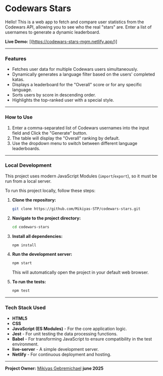 # Codewars Stars

Hello! This is a web app to fetch and compare user statistics from the Codewars API, allowing you to see who the real "stars" are. Enter a list of usernames to generate a dynamic leaderboard.

**Live Demo:** [(https://codewars-stars-mgm.netlify.app/)]

---

### Features

-   Fetches user data for multiple Codewars users simultaneously.
-   Dynamically generates a language filter based on the users' completed katas.
-   Displays a leaderboard for the "Overall" score or for any specific language.
-   Sorts users by score in descending order.
-   Highlights the top-ranked user with a special style.

---

### How to Use

1.  Enter a comma-separated list of Codewars usernames into the input field and Click the "Generate" button.
2.  The table will display the "Overall" ranking by default.
3.  Use the dropdown menu to switch between different language leaderboards.

---

### Local Development

This project uses modern JavaScript Modules (`import`/`export`), so it must be run from a local server.

To run this project locally, follow these steps:

1.  **Clone the repository:**
    ```bash
    git clone https://github.com/Mikiyas-STP/codewars-stars.git
    ```

2.  **Navigate to the project directory:**
    ```bash
    cd codewars-stars
    ```

3.  **Install all dependencies:**
    ```bash
    npm install
    ```

4.  **Run the development server:**
    ```bash
    npm start
    ```
    This will automatically open the project in your default web browser.

5.  **To run the tests:**
    ```bash
    npm test
    ```

---

### Tech Stack Used 

-   **HTML5**
-   **CSS**
-   **JavaScript (ES Modules)** - For the core application logic.
-   **Jest** - For unit testing the data processing functions.
-   **Babel** - For transforming JavaScript to ensure compatibility in the test environment.
-   **live-server** - A simple development server.
-   **Netlify** - For continuous deployment and hosting.

---

**Project Owner:** [Mikiyas Gebremichael](https://github.com/Mikiyas-STP)
**june 2025**